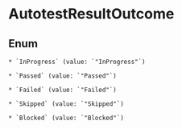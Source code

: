 
# AutotestResultOutcome

## Enum


    * `InProgress` (value: `"InProgress"`)

    * `Passed` (value: `"Passed"`)

    * `Failed` (value: `"Failed"`)

    * `Skipped` (value: `"Skipped"`)

    * `Blocked` (value: `"Blocked"`)



